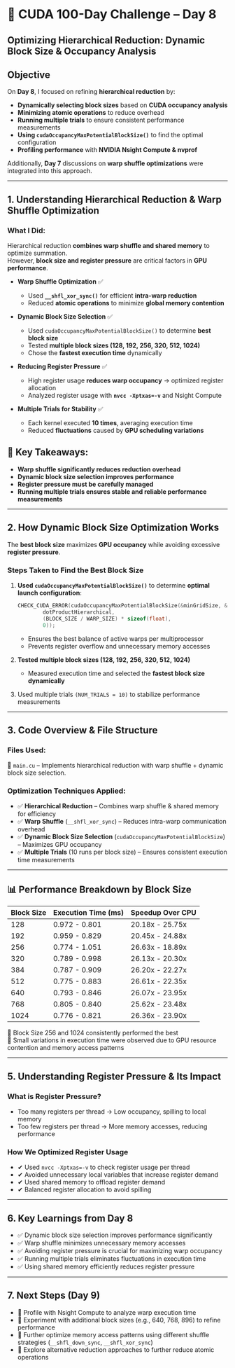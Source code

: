 # 🚀 CUDA 100-Day Challenge – Day 8  

## **Optimizing Hierarchical Reduction: Dynamic Block Size & Occupancy Analysis**  

## **Objective**  
On **Day 8**, I focused on refining **hierarchical reduction** by:  
- **Dynamically selecting block sizes** based on **CUDA occupancy analysis**
- **Minimizing atomic operations** to reduce overhead
- **Running multiple trials** to ensure consistent performance measurements
- **Using `cudaOccupancyMaxPotentialBlockSize()`** to find the optimal configuration
- **Profiling performance** with **NVIDIA Nsight Compute & nvprof**

Additionally, **Day 7** discussions on **warp shuffle optimizations** were integrated into this approach.  

---

## **1. Understanding Hierarchical Reduction & Warp Shuffle Optimization**  

### **What I Did:**  
Hierarchical reduction **combines warp shuffle and shared memory** to optimize summation.  
However, **block size and register pressure** are critical factors in **GPU performance**.  

- **Warp Shuffle Optimization** ✅
    - Used **`__shfl_xor_sync()`** for efficient **intra-warp reduction**
    - Reduced **atomic operations** to minimize **global memory contention**

- **Dynamic Block Size Selection** ✅
    - Used `cudaOccupancyMaxPotentialBlockSize()` to determine **best block size**
    - Tested **multiple block sizes (128, 192, 256, 320, 512, 1024)**
    - Chose the **fastest execution time** dynamically

- **Reducing Register Pressure** ✅
    - High register usage **reduces warp occupancy** → optimized register allocation
    - Analyzed register usage with **`nvcc -Xptxas=-v`** and Nsight Compute

- **Multiple Trials for Stability** ✅
    - Each kernel executed **10 times**, averaging execution time
    - Reduced **fluctuations** caused by **GPU scheduling variations**

## 📌 **Key Takeaways:**  
- **Warp shuffle significantly reduces reduction overhead**
- **Dynamic block size selection improves performance**
- **Register pressure must be carefully managed**
- **Running multiple trials ensures stable and reliable performance measurements**

---

## **2. How Dynamic Block Size Optimization Works**  
The **best block size** maximizes **GPU occupancy** while avoiding excessive **register pressure**.  

### **Steps Taken to Find the Best Block Size**  
1. **Used `cudaOccupancyMaxPotentialBlockSize()`** to determine **optimal launch configuration**:  
   ```cpp
   CHECK_CUDA_ERROR(cudaOccupancyMaxPotentialBlockSize(&minGridSize, &maxBlockSize, 
           dotProductHierarchical, 
           (BLOCK_SIZE / WARP_SIZE) * sizeof(float), 
           0));
   ```

   - Ensures the best balance of active warps per multiprocessor
   - Prevents register overflow and unnecessary memory accesses

2. **Tested multiple block sizes (128, 192, 256, 320, 512, 1024)**
   - Measured execution time and selected the **fastest block size dynamically**
3. Used multiple trials `(NUM_TRIALS = 10)` to stabilize performance measurements

---

## **3. Code Overview & File Structure**
### Files Used:
📌 `main.cu` – Implements hierarchical reduction with warp shuffle + dynamic block size selection.

### Optimization Techniques Applied:
- ✅ **Hierarchical Reduction** – Combines warp shuffle & shared memory for efficiency
- ✅ **Warp Shuffle** (`__shfl_xor_sync`) – Reduces intra-warp communication overhead
- ✅ **Dynamic Block Size Selection** (`cudaOccupancyMaxPotentialBlockSize`) – Maximizes GPU occupancy
- ✅ **Multiple Trials** (10 runs per block size) – Ensures consistent execution time measurements

---

## 📊 **Performance Breakdown by Block Size**

| Block Size | Execution Time (ms) | Speedup Over CPU |
|------------|---------------------|------------------|
| 128        | 0.972 - 0.801       | 20.18x - 25.75x  |
| 192        | 0.959 - 0.829       | 20.45x - 24.88x  |
| 256        | 0.774 - 1.051       | 26.63x - 18.89x  |
| 320        | 0.789 - 0.998       | 26.13x - 20.30x  |
| 384        | 0.787 - 0.909       | 26.20x - 22.27x  |
| 512        | 0.775 - 0.883       | 26.61x - 22.35x  |
| 640        | 0.793 - 0.846       | 26.07x - 23.95x  |
| 768        | 0.805 - 0.840       | 25.62x - 23.48x  |
| 1024       | 0.776 - 0.821       | 26.36x - 23.90x  |

🔹 Block Size 256 and 1024 consistently performed the best  
🔹 Small variations in execution time were observed due to GPU resource contention and memory access patterns

---

## **5. Understanding Register Pressure & Its Impact**
### **What is Register Pressure?**
- Too many registers per thread → Low occupancy, spilling to local memory
- Too few registers per thread → More memory accesses, reducing performance

### **How We Optimized Register Usage**
- ✔ Used `nvcc -Xptxas=-v` to check register usage per thread
- ✔ Avoided unnecessary local variables that increase register demand
- ✔ Used shared memory to offload register demand
- ✔ Balanced register allocation to avoid spilling

---

## **6. Key Learnings from Day 8**
- ✅ Dynamic block size selection improves performance significantly
- ✅ Warp shuffle minimizes unnecessary memory accesses
- ✅ Avoiding register pressure is crucial for maximizing warp occupancy
- ✅ Running multiple trials eliminates fluctuations in execution time
- ✅ Using shared memory efficiently reduces register pressure

---

## **7. Next Steps (Day 9)**
- 🔹 Profile with Nsight Compute to analyze warp execution time
- 🔹 Experiment with additional block sizes (e.g., 640, 768, 896) to refine performance
- 🔹 Further optimize memory access patterns using different shuffle strategies (`__shfl_down_sync`, `__shfl_xor_sync`)
- 🔹 Explore alternative reduction approaches to further reduce atomic operations